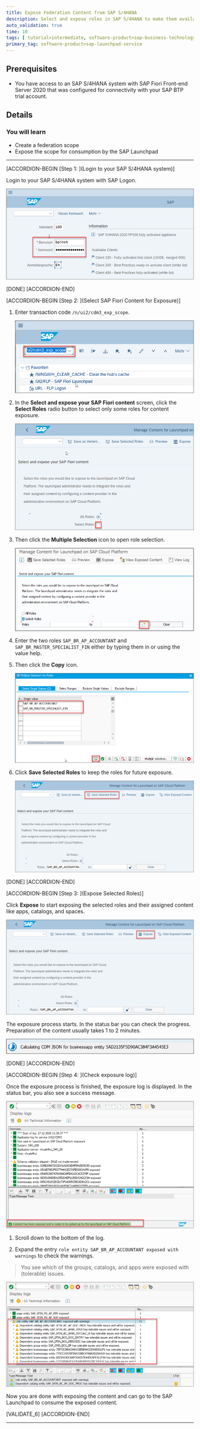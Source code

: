 ```yaml
---
title: Expose Federation Content from SAP S/4HANA
description: Select and expose roles in SAP S/4HANA to make them available with their assigned apps, groups, catalogs, and spaces in the SAP Launchpad site.
auto_validation: true
time: 10
tags: [ tutorial>intermediate, software-product>sap-business-technology-platform, software-product>sap-s-4hana, software-product>sap-fiori]
primary_tag: software-product>sap-launchpad-service
---
```


## Prerequisites
 - You have access to an SAP S/4HANA system with SAP Fiori Front-end Server 2020 that was configured for connectivity with your SAP BTP trial account.


## Details
### You will learn
  - Create a federation scope
  - Expose the scope for consumption by the SAP Launchpad

---

[ACCORDION-BEGIN [Step 1: ](Login to your SAP S/4HANA system)]

Login to your SAP S/4HANA system with SAP Logon.

![Login to SAP S/4HANA](1-s4-login.png)

[DONE]
[ACCORDION-END]

[ACCORDION-BEGIN [Step 2: ](Select SAP Fiori Content for Exposure)]

1. Enter transaction code ``/n/ui2/cdm3_exp_scope``.

    ![Enter transaction](2-s4-enter-transaction.png)

2. In the **Select and expose your SAP Fiori content** screen, click the **Select Roles** radio button to select only some roles for content exposure.

    ![Select roles](3a-s4-select-roles.png)

3. Then click the **Multiple Selection** icon to open role selection.

    ![Multiple Selection Icon](3c-s4-multiselect.png)

4. Enter the two roles ``SAP_BR_AP_ACCOUNTANT`` and ``SAP_BR_MASTER_SPECIALIST_FIN`` either by typing them in or using the value help.

5. Then click the **Copy** icon.

    ![Multi select screen](4a-s4-select-roles.png)

6. Click  **Save Selected Roles** to keep the roles for future exposure.

    ![Save selected roles](5-s4-save-roles.png)

[DONE]
[ACCORDION-END]

[ACCORDION-BEGIN [Step 3: ](Expose Selected Roles)]

Click **Expose** to start exposing the selected roles and their assigned content like apps, catalogs, and spaces.

![Expose](6-s4-expose.png)

The exposure process starts. In the status bar you can check the progress. Preparation of the content usually takes 1 to 2 minutes.

![Status Reading catalogs](7a-s4-status.png)

[DONE]
[ACCORDION-END]


[ACCORDION-BEGIN [Step 4: ](Check exposure log)]

Once the exposure process is finished, the exposure log is displayed. In the status bar, you also see a success message.

![Exposure log](8a-s4-success.png)

1. Scroll down to the bottom of the log.

2. Expand the entry ``role entity SAP_BR_AP_ACCOUNTANT exposed with warnings`` to check the warnings.

> You see which of the groups, catalogs, and apps were exposed with (tolerable) issues.

![Check warnings](9a-s4-role-details.png)

Now you are done with exposing the content and can go to the SAP  Launchpad to consume the exposed content.

[VALIDATE_6]
[ACCORDION-END]



---
